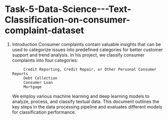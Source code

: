 # Task-5-Data-Science---Text-Classification-on-consumer-complaint-dataset

1. Introduction
    Consumer complaints contain valuable insights that can be used to categorize issues into predefined categories for better customer support and trend analysis. In     his project, we classify consumer complaints into four categories:

            Credit Reporting, Credit Repair, or Other Personal Consumer Reports
            Debt Collection
            Consumer Loan
            Mortgage
    We employ various machine learning and deep learning models to analyze, process, and classify textual data. This document outlines the key steps in the data 
    processing pipeline and evaluates different models for classification performance.
